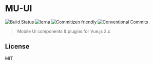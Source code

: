 # MU-UI

[![Build Status](https://travis-ci.org/mu-ui/mu-ui.svg?branch=master)](https://travis-ci.org/mu-ui/mu-ui)
[![lerna](https://img.shields.io/badge/maintained%20with-lerna-cc00ff.svg)](https://lernajs.io/)
[![Commitizen friendly](https://img.shields.io/badge/commitizen-friendly-brightgreen.svg)](http://commitizen.github.io/cz-cli/)
[![Conventional Commits](https://img.shields.io/badge/Conventional%20Commits-1.0.0-yellow.svg?style=flat-square)](https://conventionalcommits.org)

> Mobile UI components & plugins for Vue.js 2.x

## License
MIT
